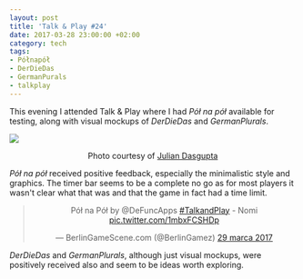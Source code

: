 ```yaml
---
layout: post
title: 'Talk & Play #24'
date: 2017-03-28 23:00:00 +02:00
category: tech
tags:
- Półnapół
- DerDieDas
- GermanPurals
- talkplay
---
```


This evening I attended Talk & Play where I had *Pół na pół* available for testing, along with visual mockups of *DerDieDas* and *GermanPlurals*.

![]({{site.baseurl}}/assets/images/posts/2017/17-03-28/01.jpg)
<p style="text-align:center">Photo courtesy of <a href="https://www.flickr.com/photos/12601747@N00/33169426634/in/album-72157679320153663/">Julian Dasgupta</a></p>

*Pół na pół* received positive feedback, especially the minimalistic style and graphics. The timer bar seems to be a complete no go as for most players it wasn't clear what that was and that the game in fact had a time limit.

<div align="center"><blockquote class="twitter-tweet" data-lang="en"><p lang="en" dir="ltr">Pół na Pół by @DeFuncApps <a href="https://twitter.com/hashtag/TalkandPlay?src=hash&amp;ref_src=twsrc%5Etfw">#TalkandPlay</a> - Nomi <a href="https://t.co/1mbxFCSHDp">pic.twitter.com/1mbxFCSHDp</a></p>&mdash; BerlinGameScene.com (@BerlinGamez) <a href="https://twitter.com/BerlinGamez/status/847112540240969728?ref_src=twsrc%5Etfw">29 marca 2017</a></blockquote></div>
<script async src="https://platform.twitter.com/widgets.js" charset="utf-8"></script>

*DerDieDas* and *GermanPlurals*, although just visual mockups, were positively received also and seem to be ideas worth exploring.
